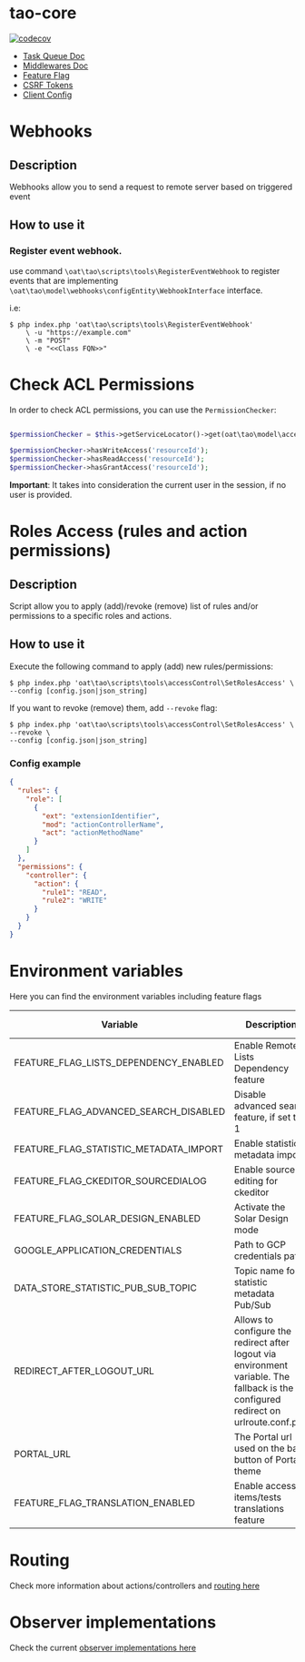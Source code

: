 # tao-core

[![codecov](https://codecov.io/gh/oat-sa/tao-core/branch/master/graph/badge.svg?token=uPVdj0JrEn)](https://codecov.io/gh/oat-sa/tao-core)

- [Task Queue Doc](models/classes/taskQueue/README.md)
- [Middlewares Doc](models/classes/Middleware/README.md)
- [Feature Flag](models/classes/featureFlag/README.md)
- [CSRF Tokens](models/classes/security/xsrf/README.md)
- [Client Config](models/classes/clientConfig/README.md)

# Webhooks

## Description

Webhooks allow you to send a request to remote server based on triggered event

## How to use it

### Register event webhook.

use command `\oat\tao\scripts\tools\RegisterEventWebhook` to register events that are implementing `\oat\tao\model\webhooks\configEntity\WebhookInterface` interface.

i.e:

```
$ php index.php 'oat\tao\scripts\tools\RegisterEventWebhook'
    \ -u "https://example.com"
    \ -m "POST"
    \ -e "<<Class FQN>>"
```

# Check ACL Permissions

In order to check ACL permissions, you can use the `PermissionChecker`:

```php

$permissionChecker = $this->getServiceLocator()->get(oat\tao\model\accessControl\PermissionChecker::class);

$permissionChecker->hasWriteAccess('resourceId');
$permissionChecker->hasReadAccess('resourceId');
$permissionChecker->hasGrantAccess('resourceId');
```

**Important**: It takes into consideration the current user in the session, if no user is provided.

# Roles Access (rules and action permissions)

## Description

Script allow you to apply (add)/revoke (remove) list of rules and/or permissions to a specific roles and actions.

## How to use it

Execute the following command to apply (add) new rules/permissions:

```
$ php index.php 'oat\tao\scripts\tools\accessControl\SetRolesAccess' \
--config [config.json|json_string]
```

If you want to revoke (remove) them, add `--revoke` flag:

```
$ php index.php 'oat\tao\scripts\tools\accessControl\SetRolesAccess' \
--revoke \
--config [config.json|json_string]
```

### Config example

```json
{
  "rules": {
    "role": [
      {
        "ext": "extensionIdentifier",
        "mod": "actionControllerName",
        "act": "actionMethodName"
      }
    ]
  },
  "permissions": {
    "controller": {
      "action": {
        "rule1": "READ",
        "rule2": "WRITE"
      }
    }
  }
}
```

# Environment variables

Here you can find the environment variables including feature flags

| Variable                               | Description                                                                                                                          | Default value |
|----------------------------------------|--------------------------------------------------------------------------------------------------------------------------------------|---------------|
| FEATURE_FLAG_LISTS_DEPENDENCY_ENABLED  | Enable Remote Lists Dependency feature                                                                                               | -             |
| FEATURE_FLAG_ADVANCED_SEARCH_DISABLED  | Disable advanced search feature, if set to 1                                                                                         | -             |
| FEATURE_FLAG_STATISTIC_METADATA_IMPORT | Enable statistics metadata import                                                                                                    | -             |
| FEATURE_FLAG_CKEDITOR_SOURCEDIALOG     | Enable source editing for ckeditor                                                                                                   | false         |
| FEATURE_FLAG_SOLAR_DESIGN_ENABLED      | Activate the Solar Design mode                                                                                                       | -             |
| GOOGLE_APPLICATION_CREDENTIALS         | Path to GCP credentials path                                                                                                         | -             |
| DATA_STORE_STATISTIC_PUB_SUB_TOPIC     | Topic name for statistic metadata Pub/Sub                                                                                            | -             |
| REDIRECT_AFTER_LOGOUT_URL              | Allows to configure the redirect after logout via environment variable. The fallback is the configured redirect on urlroute.conf.php | -             |
| PORTAL_URL                             | The Portal url used on the back button of Portal theme                                                                               | -             |
| FEATURE_FLAG_TRANSLATION_ENABLED       | Enable access to items/tests translations feature                                                                                    | -             |


# Routing

Check more information about actions/controllers and [routing here](./models/classes/routing/README.md)

# Observer implementations

Check the current [observer implementations here](./models/classes/Observer/README.md)
